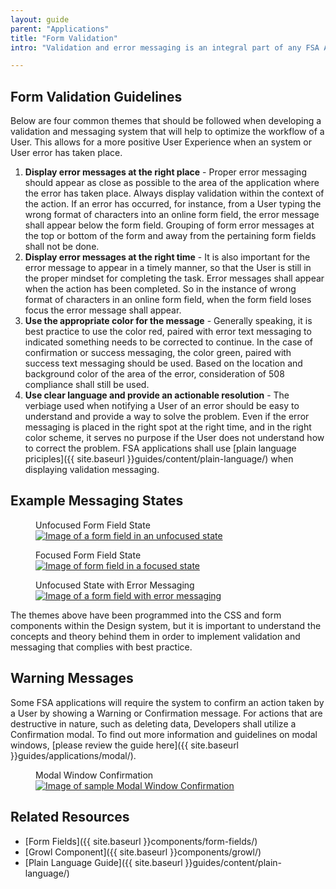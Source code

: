 ```yaml
---
layout: guide
parent: "Applications"
title: "Form Validation"
intro: "Validation and error messaging is an integral part of any FSA Application and efficient workflow for a User. The below guidelines shall be followed."

---
```


## Form Validation Guidelines

Below are four common themes that should be followed when developing a validation and messaging system that will help to optimize the workflow of a User. This allows for a more positive User Experience when an system or User error has taken place.

1. __Display error messages at the right place__ - Proper error messaging should appear as close as possible to the area of the application where the error has taken place. Always display validation within the context of the action. If an error has occurred, for instance, from a User typing the wrong format of characters into an online form field, the error message shall appear below the form field. Grouping of form error messages at the top or bottom of the form and away from the pertaining form fields shall not be done.
1. __Display error messages at the right time__ - It is also important for the error message to appear in a timely manner, so that the User is still in the proper mindset for completing the task. Error messages shall appear when the action has been completed. So in the instance of wrong format of characters in an online form field, when the form field loses focus the error message shall appear.
1. __Use the appropriate color for the message__ - Generally speaking, it is best practice to use the color red, paired with error text messaging to indicated something needs to be corrected to continue. In the case of confirmation or success messaging, the color green, paired with success text messaging should be used. Based on the location and background color of the area of the error, consideration of 508 compliance shall still be used.
1. __Use clear language and provide an actionable resolution__ - The verbiage used when notifying a User of an error should be easy to understand and provide a way to solve the problem. Even if the error messaging is placed in the right spot at the right time, and in the right color scheme, it serves no purpose if the User does not understand how to correct the problem. FSA applications shall use [plain language priciples]({{ site.baseurl }}guides/content/plain-language/) when displaying validation messaging.

## Example Messaging States

<figure class="fsa-m-b--m">
  <figcaption>Unfocused Form Field State</figcaption>
  <a href="{{ site.baseurl }}img/subcategories/applications/error-1.jpg" target="_blank"><img src="{{ site.baseurl }}img/subcategories/applications/error-1.jpg" alt="Image of a form field in an unfocused state"></a>
</figure>

<figure class="fsa-m-b--m">
  <figcaption>Focused Form Field State</figcaption>
  <a href="{{ site.baseurl }}img/subcategories/applications/error-2.jpg" target="_blank"><img src="{{ site.baseurl }}img/subcategories/applications/error-2.jpg" alt="Image of form field in a focused state"></a>
</figure>

<figure class="fsa-m-b--m">
  <figcaption>Unfocused State with Error Messaging</figcaption>
  <a href="{{ site.baseurl }}img/subcategories/applications/error-3.jpg" target="_blank"><img src="{{ site.baseurl }}img/subcategories/applications/error-3.jpg" alt="Image of a form field with error messaging"></a>
</figure>

The themes above have been programmed into the CSS and form components within the Design system, but it is important to understand the concepts and theory behind them in order to implement validation and messaging that complies with best practice.

## Warning Messages

Some FSA applications will require the system to confirm an action taken by a User by showing a Warning or Confirmation message. For actions that are destructive in nature, such as deleting data, Developers shall utilize a Confirmation modal. To find out more information and guidelines on modal windows, [please review the guide here]({{ site.baseurl }}guides/applications/modal/).

<figure class="fsa-m-b--m">
  <figcaption>Modal Window Confirmation</figcaption>
  <a href="{{ site.baseurl }}img/subcategories/applications/modal-sample2.png" target="_blank"><img src="{{ site.baseurl }}img/subcategories/applications/modal-sample2.png" alt="Image of sample Modal Window Confirmation"></a>
</figure>

## Related Resources

 * [Form Fields]({{ site.baseurl }}components/form-fields/)
 * [Growl Component]({{ site.baseurl }}components/growl/)
 * [Plain Language Guide]({{ site.baseurl }}guides/content/plain-language/)
